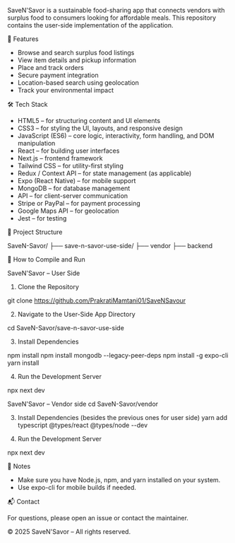 

SaveN'Savor is a sustainable food-sharing app that connects vendors with surplus food to consumers looking for affordable meals. This repository contains the user-side implementation of the application.

🌟 Features

- Browse and search surplus food listings  
- View item details and pickup information  
- Place and track orders  
- Secure payment integration  
- Location-based search using geolocation  
- Track your environmental impact  

🛠 Tech Stack

- HTML5 – for structuring content and UI elements  
- CSS3 – for styling the UI, layouts, and responsive design  
- JavaScript (ES6) – core logic, interactivity, form handling, and DOM manipulation  
- React – for building user interfaces  
- Next.js – frontend framework  
- Tailwind CSS – for utility-first styling  
- Redux / Context API – for state management (as applicable)  
- Expo (React Native) – for mobile support  
- MongoDB – for database management  
- API – for client-server communication  
- Stripe or PayPal – for payment processing  
- Google Maps API – for geolocation  
- Jest – for testing  

📁 Project Structure

SaveN-Savor/
├── save-n-savor-use-side/
├── vendor
├── backend

🚀 How to Compile and Run

SaveN'Savor – User Side

1. Clone the Repository

git clone https://github.com/PrakratiMamtani01/SaveNSavour

2. Navigate to the User-Side App Directory

cd SaveN-Savor/save-n-savor-use-side

3. Install Dependencies

npm install
npm install mongodb --legacy-peer-deps
npm install -g expo-cli
yarn install

4. Run the Development Server

npx next dev

SaveN'Savor – Vendor side
cd SaveN-Savor/vendor

3. Install Dependencies (besides the previous ones for user side)
yarn add typescript @types/react @types/node --dev

4. Run the Development Server

npx next dev

📌 Notes

- Make sure you have Node.js, npm, and yarn installed on your system.  
- Use expo-cli for mobile builds if needed.  

📬 Contact

For questions, please open an issue or contact the maintainer.

© 2025 SaveN'Savor – All rights reserved.
